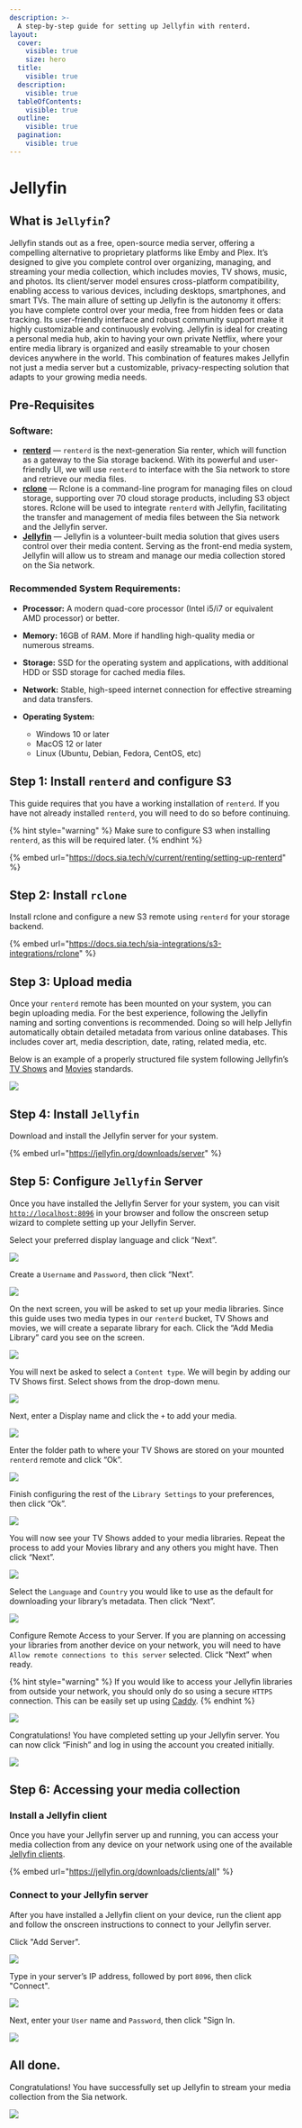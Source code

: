 ```yaml
---
description: >-
  A step-by-step guide for setting up Jellyfin with renterd.
layout:
  cover:
    visible: true
    size: hero
  title:
    visible: true
  description:
    visible: true
  tableOfContents:
    visible: true
  outline:
    visible: true
  pagination:
    visible: true
---
```


# Jellyfin

## What is `Jellyfin`?

Jellyfin stands out as a free, open-source media server, offering a compelling alternative to proprietary platforms like Emby and Plex. It’s designed to give you complete control over organizing, managing, and streaming your media collection, which includes movies, TV shows, music, and photos. Its client/server model ensures cross-platform compatibility, enabling access to various devices, including desktops, smartphones, and smart TVs. The main allure of setting up Jellyfin is the autonomy it offers: you have complete control over your media, free from hidden fees or data tracking. Its user-friendly interface and robust community support make it highly customizable and continuously evolving. Jellyfin is ideal for creating a personal media hub, akin to having your own private Netflix, where your entire media library is organized and easily streamable to your chosen devices anywhere in the world. This combination of features makes Jellyfin not just a media server but a customizable, privacy-respecting solution that adapts to your growing media needs.

## Pre-Requisites

### Software:

* [**renterd**](https://sia.tech/software/renterd) — `renterd` is the next-generation Sia renter, which will function as a gateway to the Sia storage backend. With its powerful and user-friendly UI, we will use `renterd` to interface with the Sia network to store and retrieve our media files.
* [**rclone**](https://rclone.org/) — Rclone is a command-line program for managing files on cloud storage, supporting over 70 cloud storage products, including S3 object stores. Rclone will be used to integrate `renterd` with Jellyfin, facilitating the transfer and management of media files between the Sia network and the Jellyfin server.
* [**Jellyfin**](https://jellyfin.org/) — Jellyfin is a volunteer-built media solution that gives users control over their media content. Serving as the front-end media system, Jellyfin will allow us to stream and manage our media collection stored on the Sia network.

### Recommended System Requirements:

* **Processor:** A modern quad-core processor (Intel i5/i7 or equivalent AMD processor) or better.

* **Memory:** 16GB of RAM. More if handling high-quality media or numerous streams.

* **Storage:** SSD for the operating system and applications, with additional HDD or SSD storage for cached media files.

* **Network:** Stable, high-speed internet connection for effective streaming and data transfers.

* **Operating System:**

  * Windows 10 or later
  * MacOS 12 or later
  * Linux (Ubuntu, Debian, Fedora, CentOS, etc)

## Step 1: Install `renterd` and configure S3
This guide requires that you have a working installation of `renterd`. If you have not already installed `renterd`, you will need to do so before continuing.

{% hint style="warning" %}
Make sure to configure S3 when installing `renterd`, as this will be required later.
{% endhint %}

{% embed url="https://docs.sia.tech/v/current/renting/setting-up-renterd" %}

## Step 2: Install `rclone`

Install rclone and configure a new S3 remote using `renterd` for your storage backend.

{% embed url="https://docs.sia.tech/sia-integrations/s3-integrations/rclone" %}

## Step 3: Upload media

Once your `renterd` remote has been mounted on your system, you can begin uploading media. For the best experience, following the Jellyfin naming and sorting conventions is recommended. Doing so will help Jellyfin automatically obtain detailed metadata from various online databases. This includes cover art, media description, date, rating, related media, etc.

Below is an example of a properly structured file system following Jellyfin’s [TV Shows](https://jellyfin.org/docs/general/server/media/shows) and [Movies](https://jellyfin.org/docs/general/server/media/movies/) standards.

![](../../.gitbook/assets/jellyfin-s3-integration/01-folder-structure.png)

## Step 4: Install `Jellyfin`

Download and install the Jellyfin server for your system.

{% embed url="https://jellyfin.org/downloads/server" %}

## Step 5: Configure `Jellyfin` Server

Once you have installed the Jellyfin Server for your system, you can visit [`http://localhost:8096`](http://localhost:8096/) in your browser and follow the onscreen setup wizard to complete setting up your Jellyfin Server.

Select your preferred display language and click “Next”.

![](../../.gitbook/assets/jellyfin-s3-integration/02-jellyfin-welcome.png)

Create a `Username` and `Password`, then click “Next”.

![](../../.gitbook/assets/jellyfin-s3-integration/03-jellyfin-user-setup.png)

On the next screen, you will be asked to set up your media libraries. Since this guide uses two media types in our `renterd` bucket, TV Shows and movies, we will create a separate library for each. Click the “Add Media Library” card you see on the screen.

![](../../.gitbook/assets/jellyfin-s3-integration/04-jellyfin-media-libraries.png)

You will next be asked to select a `Content type`. We will begin by adding our TV Shows first. Select shows from the drop-down menu.

![](../../.gitbook/assets/jellyfin-s3-integration/05-jellyfin-content-type.png)

Next, enter a Display name and click the `+` to add your media.

![](../../.gitbook/assets/jellyfin-s3-integration/06-jellyfin-add-folder.png)

Enter the folder path to where your TV Shows are stored on your mounted `renterd` remote and click “Ok”.

![](../../.gitbook/assets/jellyfin-s3-integration/07-jellyfin-folder-path.png)

Finish configuring the rest of the `Library Settings` to your preferences, then click “Ok”.

![](../../.gitbook/assets/jellyfin-s3-integration/08-jellyfin-library-settings.png)

You will now see your TV Shows added to your media libraries. Repeat the process to add your Movies library and any others you might have. Then click “Next”.

![](../../.gitbook/assets/jellyfin-s3-integration/09-jellyfin-add-other-libraries.png)

Select the `Language` and `Country` you would like to use as the default for downloading your library’s metadata. Then click “Next”.

![](../../.gitbook/assets/jellyfin-s3-integration/10-jellyfin-language.png)

Configure Remote Access to your Server. If you are planning on accessing your libraries from another device on your network, you will need to have `Allow remote connections to this server` selected. Click “Next” when ready.

{% hint style="warning" %}
If you would like to access your Jellyfin libraries from outside your network, you should only do so using a secure `HTTPS` connection. This can be easily set up using [Caddy](https://caddyserver.com/).
{% endhint %}

![](../../.gitbook/assets/jellyfin-s3-integration/11-jellyfin-remote-access.png)

Congratulations! You have completed setting up your Jellyfin server. You can now click “Finish” and log in using the account you created initially.

![](../../.gitbook/assets/jellyfin-s3-integration/12-jellyfin-setup-complete.png)

## Step 6: Accessing your media collection

### Install a Jellyfin client

Once you have your Jellyfin server up and running, you can access your media collection from any device on your network using one of the available [Jellyfin clients](https://jellyfin.org/downloads/clients/all).

{% embed url="https://jellyfin.org/downloads/clients/all" %}

### Connect to your Jellyfin server

After you have installed a Jellyfin client on your device, run the client app and follow the onscreen instructions to connect to your Jellyfin server.

Click "Add Server".

![](../../.gitbook/assets/jellyfin-s3-integration/13-jellyfin-client-connect.png)

Type in your server’s IP address, followed by port `8096`, then click "Connect".

![](../../.gitbook/assets/jellyfin-s3-integration/14-jellyfin-host-address.png)

Next, enter your `User` name and `Password`, then click "Sign In.

![](../../.gitbook/assets/jellyfin-s3-integration/15-jellyfin-signin.png)

## All done.

Congratulations! You have successfully set up Jellyfin to stream your media collection from the Sia network.

![](../../.gitbook/assets/jellyfin-s3-integration/16-jellyfin-success.png)